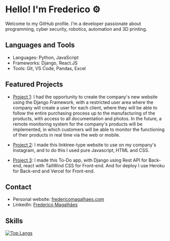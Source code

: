 # Hello! I'm Frederico ⚙️

Welcome to my GitHub profile. I'm a developer passionate about programming, cyber security, robotics, automation and 3D printing.

## Languages ​​and Tools

- Languages: Python, JavaScript
- Frameworks: Django, React.JS
- Tools: Git, VS Code, Pandas, Excel

## Featured Projects

- [Project 1](https://www.fyequipamentos.com.br): I had the opportunity to create the company's new website using the Django Framework, with a restricted user area where the company will create a user for each client, where they will be able to follow the entire purchasing process up to the manufacturing of the products, with access to all documentation and photos. In the future, a remote monitoring system for the company's products will be implemented, in which customers will be able to monitor the functioning of their products in real time via the web or mobile.

- [Project 2](https://www.magafactory.com.br): I made this linktree-type website to use on my company's Instagram, and to do this I used pure Javascript, HTML and CSS.

- [Project 3](https://todo-react-django.vercel.app/): I made this To-Do app, with Django using Rest API for Back-end, react with TailWind CSS for Front-end. And for deploy I use Heroku for Back-end and Vercel for Front-end.

## Contact

- Personal website: [fredericomagalhaes.com](https://www.fredericomagalhaes.com)
- LinkedIn: [Frederico Magalhães](https://www.linkedin.com/in/frederico-magalhães/)

## Skills

<div style="width: 200px;">
<a href="https://github.com/FredMagas/github-readme-stats">
  <img src="https://github-readme-stats.vercel.app/api/top-langs/?username=FredMagas&amp;layout=compact&amp;langs_count=6&amp;theme=dracula" alt="Top Langs" />
</a>
</div>


